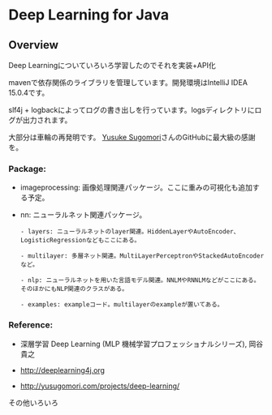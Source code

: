 Deep Learning for Java
======================

## Overview

Deep Learningについていろいろ学習したのでそれを実装+API化

mavenで依存関係のライブラリを管理しています。開発環境はIntelliJ IDEA 15.0.4です。

slf4j + logbackによってログの書き出しを行っています。logsディレクトリにログが出力されます。

大部分は車輪の再発明です。 [Yusuke Sugomori][sugomori]さんのGitHubに最大級の感謝を。

### Package:

  - imageprocessing: 画像処理関連パッケージ。ここに重みの可視化も追加する予定。

  - nn: ニューラルネット関連パッケージ。
  
        - layers: ニューラルネットのlayer関連。HiddenLayerやAutoEncoder、LogisticRegressionなどもここにある。
        
        - multilayer: 多層ネット関連。MultiLayerPerceptronやStackedAutoEncoderなど。
        
        - nlp: ニューラルネットを用いた言語モデル関連。NNLMやRNNLMなどがここにある。そのほかにもNLP関連のクラスがある。
        
        - examples: exampleコード。multilayerのexampleが置いてある。
    
    

### Reference:

  - 深層学習 Deep Learning (MLP 機械学習プロフェッショナルシリーズ), 岡谷貴之

  - http://deeplearning4j.org

  - http://yusugomori.com/projects/deep-learning/
  
  その他いろいろ
  
[sugomori]:https://github.com/yusugomori/DeepLearning "yusugomori"